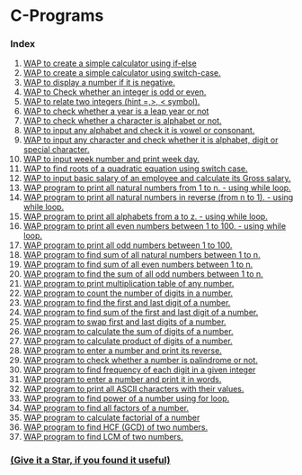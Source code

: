# C-Programs 

### Index
1. <a href="https://github.com/abhishek-shukla21/C-Programs/blob/main/WAP%20to%20create%20a%20simple%20calculator%20using%20if-else.c"> WAP to create a simple calculator using if-else </a> <br>
2. <a href="">WAP to create a simple calculator using switch-case.</a> <br>
3. <a href="">WAP to display a number if it is negative.</a> <br>
4. <a href="">WAP to Check whether an integer is odd or even.</a> <br>
5. <a href="">WAP to relate two integers (hint =,>, < symbol).</a> <br>
6. <a href="">WAP to check whether a year is a leap year or not</a> <br>
7. <a href="">WAP to check whether a character is alphabet or not.</a> <br>
8. <a href="">WAP to input any alphabet and check it is vowel or consonant.</a> <br>
9. <a href="">WAP to input any character and check whether it is alphabet, digit or special character. </a> <br>
10. <a href="">WAP to input week number and print week day.</a> <br>
11. <a href="">WAP to find roots of a quadratic equation using switch case.</a> <br>
12. <a href="">WAP to input basic salary of an employee and calculate its Gross salary.</a> <br>
13. <a href="">WAP program to print all natural numbers from 1 to n. - using while loop.</a> <br>
14. <a href="">WAP program to print all natural numbers in reverse (from n to 1). - using while loop.</a> <br>
15. <a href="">WAP program to print all alphabets from a to z. - using while loop.</a> <br>
16. <a href="">WAP program to print all even numbers between 1 to 100. - using while loop.</a> <br>
17. <a href="">WAP program to print all odd numbers between 1 to 100.</a> <br>
18. <a href="">WAP program to find sum of all natural numbers between 1 to n.</a> <br>
19. <a href="">WAP program to find sum of all even numbers between 1 to n.</a> <br>
20. <a href="">WAP program to find the sum of all odd numbers between 1 to n.</a> <br>
21. <a href="">WAP program to print multiplication table of any number.</a> <br>
22. <a href="">WAP program to count the number of digits in a number.</a> <br>
23. <a href="">WAP program to find the first and last digit of a number.</a> <br>
24. <a href="">WAP program to find sum of the first and last digit of a number.</a> <br>
25. <a href="">WAP program to swap first and last digits of a number.</a> <br>
26. <a href="">WAP program to calculate the sum of digits of a number.</a> <br>
27. <a href="">WAP program to calculate product of digits of a number.</a> <br>
28. <a href="">WAP program to enter a number and print its reverse.</a> <br>
29. <a href="">WAP program to check whether a number is palindrome or not.</a> <br>
30. <a href="">WAP program to find frequency of each digit in a given integer <br>
31. <a href="">WAP program to enter a number and print it in words.<br>
32. <a href="">WAP program to print all ASCII characters with their values. <br> 
33. <a href="">WAP program to find power of a number using for loop. <br> 
34. <a href="">WAP program to find all factors of a number. <br>
35. <a href="">WAP program to calculate factorial of a number <br>
36. <a href="">WAP program to find HCF (GCD) of two numbers. <br>
37. <a href="">WAP program to find LCM of two numbers. <br>




  ###  <div text-align:center>  (Give it a Star, if you found it useful) </div>
